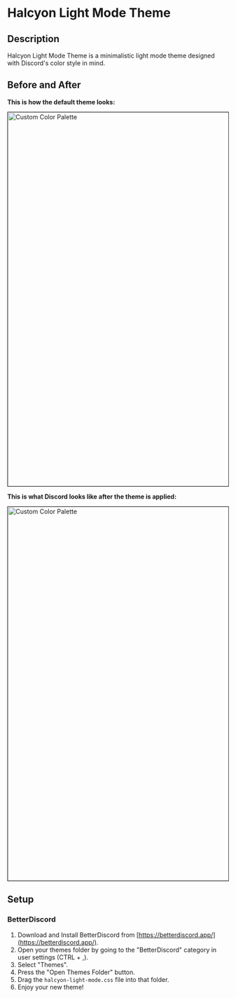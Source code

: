# Halcyon Light Mode Theme

## Description

Halcyon Light Mode Theme is a minimalistic light mode theme designed with Discord's color style in mind.

## Before and After

**This is how the default theme looks:**

<img width="853" alt="Custom Color Palette" src="https://github.com/cheternal7890/Halcyon-Light/assets/157067093/76a79976-52d9-4050-8037-0433b93bdcbe" border = "1">

**This is what Discord looks like after the theme is applied:**

<img width="853" alt="Custom Color Palette" src="https://github.com/cheternal7890/Halcyon-Light/assets/157067093/3524a307-1ef7-4d8a-80b5-ca8eb94038e4" border = "1">


## Setup

### BetterDiscord

1. Download and Install BetterDiscord from [https://betterdiscord.app/](https://betterdiscord.app/).
2. Open your themes folder by going to the "BetterDiscord" category in user settings (CTRL + ,).
3. Select "Themes".
4. Press the "Open Themes Folder" button.
5. Drag the `halcyon-light-mode.css` file into that folder.
6. Enjoy your new theme!
